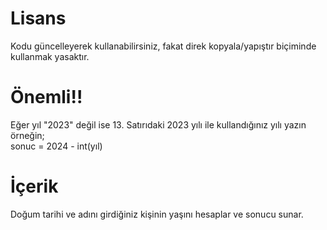 # Lisans
Kodu güncelleyerek kullanabilirsiniz, fakat direk kopyala/yapıştır biçiminde kullanmak yasaktır.
# Önemli!!
Eğer yıl "2023" değil ise 13. Satırıdaki 2023 yılı ile kullandığınız yılı yazın örneğin;     
sonuc = 2024 - int(yıl)
# İçerik
Doğum tarihi ve adını girdiğiniz kişinin yaşını hesaplar ve sonucu sunar.

